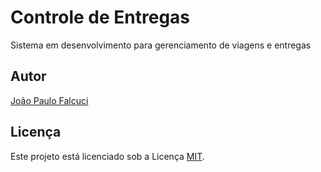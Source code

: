 # Controle de Entregas

Sistema em desenvolvimento para gerenciamento de viagens e entregas

## Autor

[João Paulo Falcuci](https://github.com/jpfalcuci)

## Licença

Este projeto está licenciado sob a Licença [MIT](https://opensource.org/licenses/MIT).
